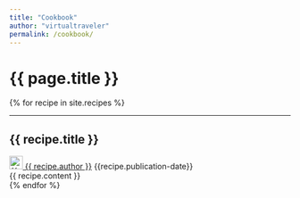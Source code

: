 ```yaml
---
title: "Cookbook" 
author: "virtualtraveler"
permalink: /cookbook/
---
```


<h1>{{ page.title }}</h1>

{% for recipe in site.recipes %}
<article>
    <hr>
    <h2 id="{{recipe.label-id}}">{{ recipe.title }}</h2>
    <div class="article-meta">
        <a href="{{ page.github-url }}{{ recipe.author }}" class="post-author">
        <img src="{{ page.github-url }}{{ recipe.author }}.png" class="avatar" alt="{{ recipe.author }} avatar" width="24" height="24">
        {{ recipe.author }}</a>	
        <span class="date">{{recipe.publication-date}}</span>
    </div>
    <div class="article-content">
        {{ recipe.content }}
    </div>
</article>
{% endfor %}